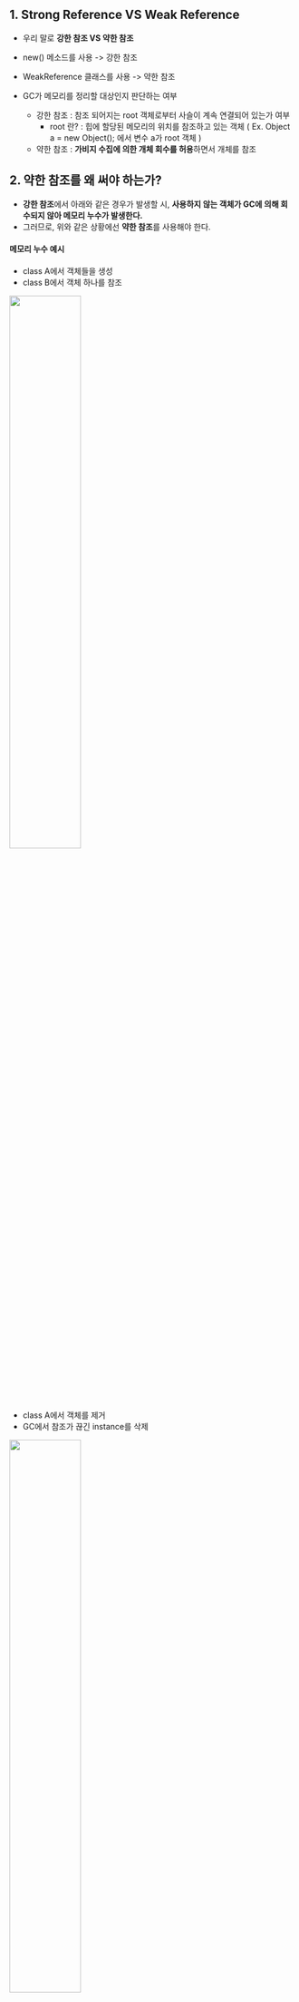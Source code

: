 ## 1. Strong Reference VS Weak Reference
* 우리 말로 **강한 참조 VS 약한 참조**

* new() 메소드를 사용 -> 강한 참조

* WeakReference 클래스를 사용 -> 약한 참조

* GC가 메모리를 정리할 대상인지 판단하는 여부
   * 강한 참조 : 참조 되어지는 root 객체로부터 사슬이 계속 연결되어 있는가 여부
     * root 란? : 힙에 할당된 메모리의 위치를 참조하고 있는 객체 ( Ex. Object a = new Object(); 에서 변수 a가 root 객체 )
   * 약한 참조 : **가비지 수집에 의한 개체 회수를 허용**하면서 개체를 참조

## 2. 약한 참조를 왜 써야 하는가?
* **강한 참조**에서 아래와 같은 경우가 발생할 시, **사용하지 않는 객체가 GC에 의해 회수되지 않아 메모리 누수가 발생한다.**
* 그러므로, 위와 같은 상황에선 **약한 참조**를 사용해야 한다.
#### 메모리 누수 예시
* class A에서 객체들을 생성
* class B에서 객체 하나를 참조
<p align="left">
  <img src="https://user-images.githubusercontent.com/48194683/124260645-e2061d80-db6a-11eb-8dfa-de98639f04bb.png" width="50%" height="50%">
  
* class A에서 객체를 제거
* GC에서 참조가 끊긴 instance를 삭제
<p align="left">
  <img src="https://user-images.githubusercontent.com/48194683/124260788-0cf07180-db6b-11eb-957f-0ab6fd134b35.png" width="50%" height="50%">
  
* class B가 참조하고 있는 객체는 GC에 의해 수거되지 않음
<p align="left">
  <img src="https://user-images.githubusercontent.com/48194683/124260842-1ed21480-db6b-11eb-863d-c068589079c7.png" width="50%" height="50%">
  

## 3. 사용 방법
```
Test temp = new Test();
  
// 약한 참조
WeakReference weakReference = new WeakReference(temp);

// 객체가 존재하는지 확인
if (weakReference.IsAlive)
{
    // Target => 참조 중인 객체의 정보를 반환한다.
    Console.WriteLine(weakReference.Target);
}
  ```

